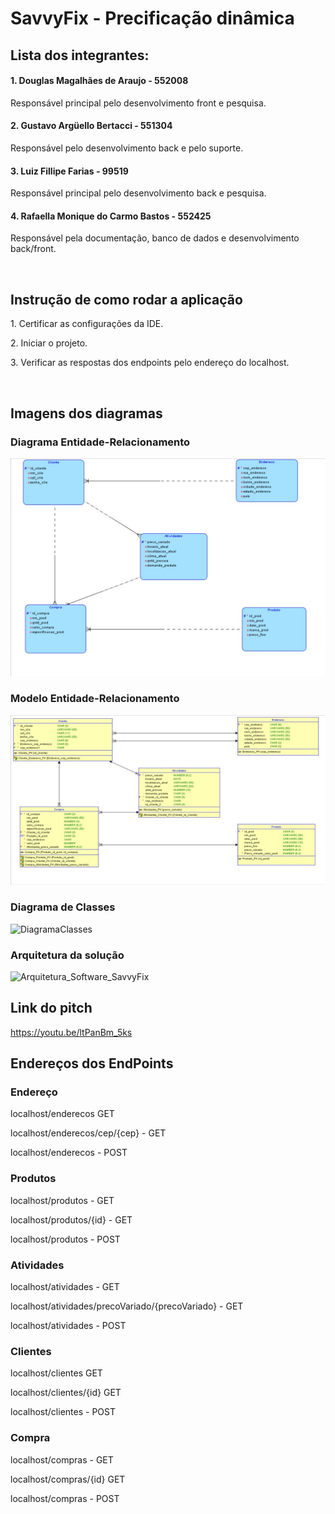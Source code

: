 
# SavvyFix - Precificação dinâmica

## Lista dos integrantes:
#### 1. Douglas Magalhães de Araujo - 552008
<p>Responsável principal pelo desenvolvimento front e pesquisa.</p>

#### 2. Gustavo Argüello Bertacci - 551304
<p>Responsável pelo desenvolvimento back e pelo suporte.</p>

#### 3. Luiz Fillipe Farias - 99519
<p>Responsável principal pelo desenvolvimento back e pesquisa.</p>

#### 4. Rafaella Monique do Carmo Bastos - 552425
<p>Responsável pela documentação, banco de dados e desenvolvimento back/front.</p><br>

## Instrução de como rodar a aplicação
<p>1. Certificar as configurações da IDE.</p>
<p>2. Iniciar o projeto.</p>
<p>3. Verificar as respostas dos endpoints pelo endereço do localhost.</p><br>

## Imagens dos diagramas
### Diagrama Entidade-Relacionamento
![](documentacao/diagramas/WhatsApp%20Image%202024-04-11%20at%2019.10.19.jpeg)

### Modelo Entidade-Relacionamento
![](documentacao/diagramas/WhatsApp%20Image%202024-04-11%20at%2019.10.30.jpeg)

### Diagrama de Classes
![DiagramaClasses](https://github.com/LuizFFarias/challenge-java-savvyfix/assets/85761347/f579f462-41aa-4978-8108-e827c00831b2)

### Arquitetura da solução
![Arquitetura_Software_SavvyFix](https://github.com/LuizFFarias/challenge-java-savvyfix/assets/85761347/c52c0a08-ca81-4da3-9e36-8e4dcd84dc33)


## Link do pitch
https://youtu.be/ltPanBm_5ks <br>

## Endereços dos EndPoints
### Endereço
<p>localhost/enderecos GET</p> 
<p>localhost/enderecos/cep/{cep} - GET</p> 
<p>localhost/enderecos  - POST</p> 

### Produtos
<p>localhost/produtos - GET</p> 
<p>localhost/produtos/{id}  - GET</p> 
<p>localhost/produtos  - POST</p> 

### Atividades
<p>localhost/atividades  - GET</p>
<p>localhost/atividades/precoVariado/{precoVariado} - GET</p> 
<p>localhost/atividades - POST</p> 

### Clientes
<p>localhost/clientes GET</p> 
<p>localhost/clientes/{id} GET </p> 
<p>localhost/clientes  - POST</p>

### Compra
<p>localhost/compras  - GET</p> 
<p>localhost/compras/{id} GET</p> 
<p>localhost/compras  - POST</p> 

